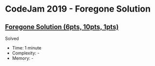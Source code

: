 # CodeJam 2019 - Foregone Solution

## [Foregone Solution (6pts, 10pts, 1pts)](https://codingcompetitions.withgoogle.com/codejam/round/0000000000051705/0000000000088231)

Solved

* Time: 1 minute
* Complexity: -
* Memory: -
